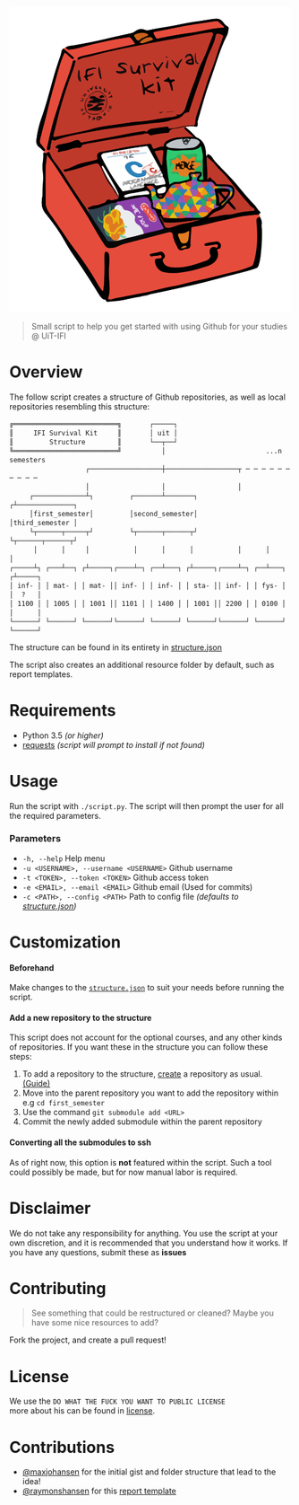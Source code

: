 <p align="center"><img src="https://raw.githubusercontent.com/jonjohansen/IFI-Survival-Kit/master/resources/images/ifi-survival-kit.svg?sanitize=true"/></p>

> Small script to help you get started with using Github for your studies @ UiT-IFI

# Overview
The follow script creates a structure of Github repositories, as well as local repositories resembling this structure:

```
╔══════════════════════════╗       ┌─────┐
║     IFI Survival Kit     ║       │ uit │
║         Structure        ║       └──┬──┘
╚══════════════════════════╝          │                         ...n semesters
                   ┌──────────────────┼──────────────────┬ ─ ─ ─ ─ ─ ─ ─ ─ ─ ─
                   │                  │                  │
     ┌─────────────┴┐         ┌───────┴───────┐         ┌┴──────────────┐
     │first_semester│         │second_semester│         │third_semester │
     └┬──────┬─────┬┘         └┬──────┬──────┬┘         └┬──────┬──────┬┘
      │      │     │           │      │      │           │      │      │
┌─────┴┐ ┌───┴──┐ ┌┴─────┐┌────┴─┐ ┌──┴───┐ ┌┴─────┐┌────┴─┐ ┌──┴───┐ ┌┴─────┐
│ inf- │ │ mat- │ │ mat- ││ inf- │ │ inf- │ │ sta- ││ inf- │ │ fys- │ │  ?   │
│ 1100 │ │ 1005 │ │ 1001 ││ 1101 │ │ 1400 │ │ 1001 ││ 2200 │ │ 0100 │ │      │
└──────┘ └──────┘ └──────┘└──────┘ └──────┘ └──────┘└──────┘ └──────┘ └──────┘
```
The structure can be found in its entirety in [structure.json](structure.json)

The script also creates an additional resource folder by default, such as report templates.
# Requirements
* Python 3.5 *(or higher)*
* [requests](http://docs.python-requests.org/en/master/) *(script will prompt to install if not found)*
# Usage
Run the script with `./script.py`.
The script will then prompt the user for all the required parameters.
### Parameters
* `-h, --help` Help menu
* `-u <USERNAME>, --username <USERNAME>` Github username
* `-t <TOKEN>, --token <TOKEN>` Github access token
* `-e <EMAIL>, --email <EMAIL>` Github email (Used for commits)
* `-c <PATH>, --config <PATH>` Path to config file *(defaults to [structure.json](structure.json))*

# Customization
#### Beforehand
Make changes to the [`structure.json`](structure.json) to suit your needs before running the script.
#### Add a new repository to the structure
This script does not account for the optional courses, and any other kinds of repositories. If you want these in the structure you can follow these steps:

1. To add a repository to the structure, [create](https://github.com/new) a repository as usual. [(Guide)](https://help.github.com/en/articles/create-a-repo)
2. Move into the parent repository you want to add the repository within e.g `cd first_semester`
3. Use the command `git submodule add <URL>`
4. Commit the newly added submodule within the parent repository

#### Converting all the submodules to ssh
As of right now, this option is **not** featured within the script. Such a tool could possibly be made, but for now manual labor is required.

# Disclaimer
We do not take any responsibility for anything. You use the script at your own discretion, and it is recommended that you understand how it works. If you have any questions, submit these as **issues**
# Contributing
> See something that could be restructured or cleaned? Maybe you have some nice resources to add? 

Fork the project, and create a pull request!
# License
We use the `DO WHAT THE FUCK YOU WANT TO PUBLIC LICENSE`<br>
more about his can be found in [license](LICENSE).

# Contributions
* [@maxjohansen](https://github.com/maxjohansen) for the initial gist and folder structure that lead to the idea!
* [@raymonshansen](https://github.com/raymonshansen) for this [report template](resources/report_templates/latex/standard)